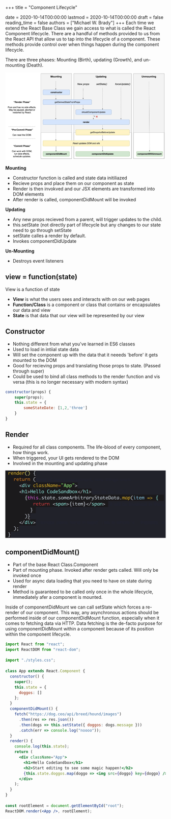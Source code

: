 +++
title = "Component Lifecycle"

date = 2020-10-14T00:00:00
lastmod = 2020-10-14T00:00:00
draft = false
reading_time = false
authors = ["Michael W. Brady"]
+++
Each time we extend the React Base Class we gain access to what is called the React Component lifecycle. There are a handful of methods provided to us from the React API that allow us to tap into the lifecycle of a component. These methods provide control over when things happen during the component lifecycle.

There are three phases: Mounting (Birth), updating (Growth), and un-mounting (Death).

![Component%20Lifecycle%206aa368a26e5c4ddb87841933b3952e61/Untitled.png](Component%20Lifecycle%206aa368a26e5c4ddb87841933b3952e61/Untitled.png)

**Mounting**

- Constructor function is called and state data initiliazed
- Recieve props and place them on our component as state
- Render is then invokved and our JSX elements are transformed into DOM elements
- After render is called, componentDidMount will be invoked

**Updating**

- Any new props recieved from a parent, will trigger updates to the child.
- this.setState (not directly part of lifecycle but any changes to our state need to go through setState
- setState calles a render by default.
- Invokes componentDidUpdate

**Un-Mounting**

- Destroys event listeners

## view = function(state)

View is a function of state

- **View** is what the users sees and interacts with on our web pages
- **Function/Class** is a component or class that contains or encapsulates our data and view
- **State** is that data that our view will be represented by our view

## Constructor

- Nothing different from what you've learned in ES6 classes
- Used to load in intiial state data
- Will set the component up with the data that it neeeds 'before' it gets mounted to the DOM
- Good for recieving props and translating those props to state. (Passed through super)
- Could be used to bind all class methods to the render function and vis versa (this is no longer necessary with modern syntax)

```jsx
constructor(props) {
	super(props);
	this.state = {
		someStateDate: [1,2,'three']
	}
}
```

## Render

- Required for all class components. The life-blood of every component, how things work.
- When triggered, your UI gets rendered to the DOM
- Involved in the mounting and updating phase

![Component%20Lifecycle%206aa368a26e5c4ddb87841933b3952e61/Untitled%201.png](Component%20Lifecycle%206aa368a26e5c4ddb87841933b3952e61/Untitled%201.png)

## componentDidMount()

- Part of the base React Class.Component
- Part of mounting phase. Invoked after render gets called. Will only be invoked once
- Used for async data loading that you need to have on state during render
- Method is guaranteed to be called only once in the whole lifecycle, immediately afer a component is mounted.

Inside of componentDidMount we can call setState which forces a re-render of our component. This way, any asynchronous actions should be performed inside of our componentDidMount function, especially when it comes to fetching data via HTTP. Data fetching is the de-facto purpose for using componentDidMount within a component because of its position within the component lifecycle.

```jsx
import React from "react";
import ReactDOM from "react-dom";

import "./styles.css";

class App extends React.Component {
  constructor() {
    super();
    this.state = {
      doggos: []
    };
  }
  componentDidMount() {
    fetch("https://dog.ceo/api/breed/hound/images")
      .then(res => res.json())
      .then(dogs => this.setState({ doggos: dogs.message }))
      .catch(err => console.log("noooo"));
  }
  render() {
    console.log(this.state);
    return (
      <div className="App">
        <h1>Hello CodeSandbox</h1>
        <h2>Start editing to see some magic happen!</h2>
        {this.state.doggos.map(doggo => <img src={doggo} key={doggo} />)}
      </div>
    );
  }
}

const rootElement = document.getElementById("root");
ReactDOM.render(<App />, rootElement);
```